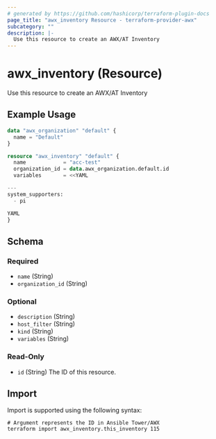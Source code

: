 ```yaml
---
# generated by https://github.com/hashicorp/terraform-plugin-docs
page_title: "awx_inventory Resource - terraform-provider-awx"
subcategory: ""
description: |-
  Use this resource to create an AWX/AT Inventory
---
```


# awx_inventory (Resource)

Use this resource to create an AWX/AT Inventory

## Example Usage

```terraform
data "awx_organization" "default" {
  name = "Default"
}

resource "awx_inventory" "default" {
  name            = "acc-test"
  organization_id = data.awx_organization.default.id
  variables       = <<YAML

---
system_supporters:
  - pi

YAML
}
```

<!-- schema generated by tfplugindocs -->
## Schema

### Required

- `name` (String)
- `organization_id` (String)

### Optional

- `description` (String)
- `host_filter` (String)
- `kind` (String)
- `variables` (String)

### Read-Only

- `id` (String) The ID of this resource.

## Import

Import is supported using the following syntax:

```shell
# Argument represents the ID in Ansible Tower/AWX
terraform import awx_inventory.this_inventory 115
```
